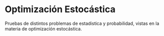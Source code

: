 # Optimización Estocástica

Pruebas de distintos problemas de estadistica y probabilidad, vistas en la materia de optimización estocástica.
